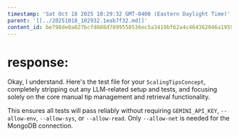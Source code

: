 ```yaml
---
timestamp: 'Sat Oct 18 2025 10:29:32 GMT-0400 (Eastern Daylight Time)'
parent: '[[../20251018_102932.1eab7f32.md]]'
content_id: be798de0a027bcfd608d7899558536ec5a3419bf62a4c464362046a1959d40df
---
```


# response:

Okay, I understand. Here's the test file for your `ScalingTipsConcept`, completely stripping out any LLM-related setup and tests, and focusing solely on the core manual tip management and retrieval functionality.

This ensures all tests will pass reliably without requiring `GEMINI_API_KEY`, `--allow-env`, `--allow-sys`, or `--allow-read`. Only `--allow-net` is needed for the MongoDB connection.
